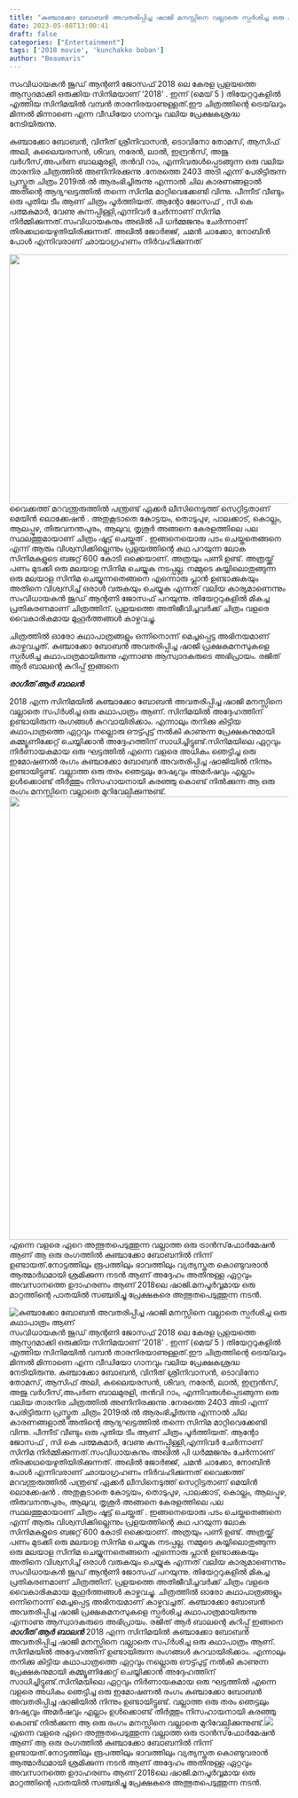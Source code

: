 ```yaml
---
title: "കുഞ്ചാക്കോ ബോബൻ അവതരിപ്പിച്ച ഷാജി മനസ്സിനെ വല്ലാതെ സ്പർശിച്ച ഒരു കഥാപാത്രം ആണ്"
date: 2023-05-08T13:00:41
draft: false
categories: ["Entertainment"]
tags: ['2018 movie', 'kunchakko boban']
author: "Beaumaris"
---
```


സംവിധായകൻ ജൂഡ് ആന്റണി ജോസഫ് 2018 ലെ കേരള പ്രളയത്തെ ആസ്പദമാക്കി ഒരുക്കിയ സിനിമയാണ് ‘2018’ . ഇന്ന് (മെയ് 5 ) തിയേറ്ററുകളിൽ എത്തിയ സിനിമയിൽ വമ്പൻ താരനിരയാണുള്ളത്.ഈ ചിത്രത്തിന്റെ ട്രെയ്‌ലറും മിന്നൽ മിന്നാണെ എന്ന വീഡിയോ ​ഗാനവും വലിയ പ്രേക്ഷകശ്രദ്ധ നേടിയിരുന്നു.

കുഞ്ചാക്കോ ബോബൻ, വിനീത് ശ്രീനിവാസൻ, ടൊവിനോ തോമസ്, ആസിഫ് അലി, കലൈയരസൻ, ശിവദ, നരേൻ, ലാൽ, ഇന്ദ്രൻസ്, അജു വർഗീസ്,അപർണ ബാലമുരളി, തൻവി റാം, എന്നിവരുൾപ്പെടങ്ങുന്ന ഒരു വലിയ താരനിര ചിത്രത്തിൽ അണിനിരക്കുന്നു .നേരത്തെ 2403 അടി എന്ന് പേരിട്ടിരുന്ന പ്രസ്തുത ചിത്രം 2019ൽ ൽ ആരംഭിച്ചിരുന്നു എന്നാൽ ചില കാരണങ്ങളാൽ അതിന്റെ ആദ്യഘട്ടത്തിൽ തന്നെ സിനിമ മാറ്റിവെക്കേണ്ടി വിന്നു. പീന്നീട് വീണ്ടും ഒരു പുതിയ ടീം ആണ് ചിത്രം പൂർത്തിയത്. ആന്റോ ജോസഫ് , സി കെ പത്മകുമാർ, വേണു കുന്നപ്പിള്ളി,എന്നിവർ ചേർന്നാണ് സിനിമ നിർമ്മിക്കുന്നത്.സംവിധായകനും അഖിൽ പി ധർമ്മജനും ചേർന്നാണ് തിരക്കഥയെഴുതിയിരിക്കുന്നത്. അഖിൽ ജോർജ്ജ്, ചമൻ ചാക്കോ, നോബിൻ പോൾ എന്നിവരാണ് ഛായാഗ്രഹണം നിർവഹിക്കുന്നത്

<a href="https://cdn.boolokam.com/articles/2023/05/ffwffffwf-1.jpg"><img class="size-large wp-image-394686 aligncenter" src="https://cdn.boolokam.com/articles/2023/05/ffwffffwf-1-1024x576.jpg" alt="" width="800" height="450" /></a>വൈക്കത്ത് മറവന്തുരുത്തിൽ പന്ത്രണ്ട് ഏക്കർ ലീസിനെടുത്ത് സെറ്റിട്ടതാണ് മെയിൻ ലൊക്കേഷൻ . അതുകൂടാതെ കോട്ടയം, തൊടുപുഴ, പാലക്കാട്, കൊല്ലം, ആലപ്പുഴ, തിരുവനന്തപുരം, ആലുവ, തൃശൂർ അങ്ങനെ കേരളത്തിലെ പല സ്ഥലത്തുമായാണ് ചിത്രം ഷൂട്ട് ചെയ്തത് . ഇങ്ങനെയൊരു പടം ചെയ്തതെങ്ങനെ എന്ന് ആരും വിശ്വസിക്കില്ലെന്നും പ്രളയത്തിന്റെ കഥ പറയുന്ന ലോക സിനിമകളുടെ ബജറ്റ്‌ 600 കോടി ഒക്കെയാണ്. അത്രയും പണി ഉണ്ട്. അത്രയ്ക്ക് പണം മുടക്കി ഒരു മലയാള സിനിമ ചെയ്യുക നടപ്പല്ല. നമ്മുടെ കയ്യിലൊതുങ്ങുന്ന ഒരു മലയാള സിനിമ ചെയ്യുന്നതെങ്ങനെ എന്നൊരു പ്ലാൻ ഉണ്ടാക്കുകയും അതിനെ വിശ്വസിച്ച് ഒരാൾ വരുകയും ചെയ്യുക എന്നത് വലിയ കാര്യമാണെന്നും സംവിധായകൻ ജൂഡ് ആന്റണി ജോസഫ് പറയുന്നു. തിയേറ്ററുകളിൽ മികച്ച പ്രതികരണമാണ് ചിത്രത്തിന്. പ്രളയത്തെ അതിജീവിച്ചവർക്ക് ചിത്രം വളരെ വൈകാരികമായ മുഹൂർത്തങ്ങൾ കാഴ്ചവച്ചു.

ചിത്രത്തിൽ ഓരോ കഥാപാത്രങ്ങളും ഒന്നിനൊന്ന് മെച്ചപ്പെട്ട അഭിനയമാണ് കാഴ്ചവച്ചത്. കുഞ്ചാക്കോ ബോബൻ അവതരിപ്പിച്ച ഷാജി പ്രക്ഷകമനസുകളെ സ്പർശിച്ച കഥാപാത്രമായിരുന്നു എന്നാണു ആസ്വാദകരുടെ അഭിപ്രായം. രജിത് ആർ ബാലന്റെ കുറിപ്പ് ഇങ്ങനെ

<strong><em>രാഗീത് ആർ ബാലൻ</em></strong>

2018 എന്ന സിനിമയിൽ കുഞ്ചാക്കോ ബോബൻ അവതരിപ്പിച്ച ഷാജി മനസ്സിനെ വല്ലാതെ സപ്ർശിച്ച ഒരു കഥാപാത്രം ആണ്. സിനിമയിൽ അദ്ദേഹത്തിന് ഉണ്ടായിരുന്ന രംഗങ്ങൾ കുറവായിരിക്കാം. എന്നാലും തനിക്കു കിട്ടിയ കഥാപാത്രത്തെ ഏറ്റവും നല്ലൊരു ഔട്ട്പുട്ട് നൽകി കാണുന്ന പ്രേക്ഷകനുമായി കമ്മ്യൂണിക്കേറ്റ് ചെയ്യിക്കാൻ അദ്ദേഹത്തിന് സാധിച്ചിട്ടുണ്ട്.സിനിമയിലെ ഏറ്റവും നിർണായകമായ ഒരു ഘട്ടത്തിൽ എന്നെ വളരെ അധികം ഞെട്ടിച്ച ഒരു ഇമോഷണൽ രംഗം കുഞ്ചാക്കോ ബോബൻ അവതരിപ്പിച്ച ഷാജിയിൽ നിന്നും ഉണ്ടായിട്ടുണ്ട്. വല്ലാത്ത ഒരു തരം ഞെട്ടലും ദേഷ്യവും അമർഷവും എല്ലാം ഉൾക്കൊണ്ട്‌ തീർത്തും നിസഹായനായി കരഞ്ഞു കൊണ്ട് നിൽക്കുന്ന ആ ഒരു രംഗം മനസ്സിനെ വല്ലാതെ മുറിവേല്പിക്കുന്നുണ്ട്.<a href="https://cdn.boolokam.com/articles/2023/05/ddf.jpg"><img class="size-large wp-image-394864 aligncenter" src="https://cdn.boolokam.com/articles/2023/05/ddf-1024x1024.jpg" alt="" width="800" height="800" /></a>എന്നെ വളരെ ഏറെ അത്ഭുതപെടുത്തുന്ന വല്ലാത്ത ഒരു ട്രാൻസ്‌ഫോർമേഷൻ ആണ് ആ ഒരു രംഗത്തിൽ കുഞ്ചാക്കോ ബോബനിൽ നിന്ന് ഉണ്ടായത്.നോട്ടത്തിലും രൂപത്തിലും ഭാവത്തിലും വ്യത്യസ്തത കൊണ്ടുവരാൻ ആത്മാർഥമായി ശ്രമിക്കുന്ന നടൻ ആണ് അദ്ദേഹം അതിനുള്ള ഏറ്റവും അവസാനത്തെ ഉദാഹരണം ആണ് 2018ലെ ഷാജി.മനപൂര്‍വ്വമായ ഒരു മാറ്റത്തിന്റെ പാതയിൽ സഞ്ചരിച്ചു പ്രേക്ഷകരെ അത്ഭുതപെടുത്തുന്ന നടൻ.


![കുഞ്ചാക്കോ ബോബൻ അവതരിപ്പിച്ച ഷാജി മനസ്സിനെ വല്ലാതെ സ്പർശിച്ച ഒരു കഥാപാത്രം ആണ്](https://cdn.boolokam.com/articles/2023/05/ffwffffwf-1-1024x576.jpg)സംവിധായകൻ ജൂഡ് ആന്റണി ജോസഫ് 2018 ലെ കേരള പ്രളയത്തെ ആസ്പദമാക്കി ഒരുക്കിയ സിനിമയാണ് ‘2018’ . ഇന്ന് (മെയ് 5 ) തിയേറ്ററുകളിൽ എത്തിയ സിനിമയിൽ വമ്പൻ താരനിരയാണുള്ളത്.ഈ ചിത്രത്തിന്റെ ട്രെയ്‌ലറും മിന്നൽ മിന്നാണെ എന്ന വീഡിയോ ​ഗാനവും വലിയ പ്രേക്ഷകശ്രദ്ധ നേടിയിരുന്നു. കുഞ്ചാക്കോ ബോബൻ, വിനീത് ശ്രീനിവാസൻ, ടൊവിനോ തോമസ്, ആസിഫ് അലി, കലൈയരസൻ, ശിവദ, നരേൻ, ലാൽ, ഇന്ദ്രൻസ്, അജു വർഗീസ്,അപർണ ബാലമുരളി, തൻവി റാം, എന്നിവരുൾപ്പെടങ്ങുന്ന ഒരു വലിയ താരനിര ചിത്രത്തിൽ അണിനിരക്കുന്നു .നേരത്തെ 2403 അടി എന്ന് പേരിട്ടിരുന്ന പ്രസ്തുത ചിത്രം 2019ൽ ൽ ആരംഭിച്ചിരുന്നു എന്നാൽ ചില കാരണങ്ങളാൽ അതിന്റെ ആദ്യഘട്ടത്തിൽ തന്നെ സിനിമ മാറ്റിവെക്കേണ്ടി വിന്നു. പീന്നീട് വീണ്ടും ഒരു പുതിയ ടീം ആണ് ചിത്രം പൂർത്തിയത്. ആന്റോ ജോസഫ് , സി കെ പത്മകുമാർ, വേണു കുന്നപ്പിള്ളി,എന്നിവർ ചേർന്നാണ് സിനിമ നിർമ്മിക്കുന്നത്.സംവിധായകനും അഖിൽ പി ധർമ്മജനും ചേർന്നാണ് തിരക്കഥയെഴുതിയിരിക്കുന്നത്. അഖിൽ ജോർജ്ജ്, ചമൻ ചാക്കോ, നോബിൻ പോൾ എന്നിവരാണ് ഛായാഗ്രഹണം നിർവഹിക്കുന്നത് [](https://cdn.boolokam.com/articles/2023/05/ffwffffwf-1.jpg)വൈക്കത്ത് മറവന്തുരുത്തിൽ പന്ത്രണ്ട് ഏക്കർ ലീസിനെടുത്ത് സെറ്റിട്ടതാണ് മെയിൻ ലൊക്കേഷൻ . അതുകൂടാതെ കോട്ടയം, തൊടുപുഴ, പാലക്കാട്, കൊല്ലം, ആലപ്പുഴ, തിരുവനന്തപുരം, ആലുവ, തൃശൂർ അങ്ങനെ കേരളത്തിലെ പല സ്ഥലത്തുമായാണ് ചിത്രം ഷൂട്ട് ചെയ്തത് . ഇങ്ങനെയൊരു പടം ചെയ്തതെങ്ങനെ എന്ന് ആരും വിശ്വസിക്കില്ലെന്നും പ്രളയത്തിന്റെ കഥ പറയുന്ന ലോക സിനിമകളുടെ ബജറ്റ്‌ 600 കോടി ഒക്കെയാണ്. അത്രയും പണി ഉണ്ട്. അത്രയ്ക്ക് പണം മുടക്കി ഒരു മലയാള സിനിമ ചെയ്യുക നടപ്പല്ല. നമ്മുടെ കയ്യിലൊതുങ്ങുന്ന ഒരു മലയാള സിനിമ ചെയ്യുന്നതെങ്ങനെ എന്നൊരു പ്ലാൻ ഉണ്ടാക്കുകയും അതിനെ വിശ്വസിച്ച് ഒരാൾ വരുകയും ചെയ്യുക എന്നത് വലിയ കാര്യമാണെന്നും സംവിധായകൻ ജൂഡ് ആന്റണി ജോസഫ് പറയുന്നു. തിയേറ്ററുകളിൽ മികച്ച പ്രതികരണമാണ് ചിത്രത്തിന്. പ്രളയത്തെ അതിജീവിച്ചവർക്ക് ചിത്രം വളരെ വൈകാരികമായ മുഹൂർത്തങ്ങൾ കാഴ്ചവച്ചു. ചിത്രത്തിൽ ഓരോ കഥാപാത്രങ്ങളും ഒന്നിനൊന്ന് മെച്ചപ്പെട്ട അഭിനയമാണ് കാഴ്ചവച്ചത്. കുഞ്ചാക്കോ ബോബൻ അവതരിപ്പിച്ച ഷാജി പ്രക്ഷകമനസുകളെ സ്പർശിച്ച കഥാപാത്രമായിരുന്നു എന്നാണു ആസ്വാദകരുടെ അഭിപ്രായം. രജിത് ആർ ബാലന്റെ കുറിപ്പ് ഇങ്ങനെ **_രാഗീത് ആർ ബാലൻ_** 2018 എന്ന സിനിമയിൽ കുഞ്ചാക്കോ ബോബൻ അവതരിപ്പിച്ച ഷാജി മനസ്സിനെ വല്ലാതെ സപ്ർശിച്ച ഒരു കഥാപാത്രം ആണ്. സിനിമയിൽ അദ്ദേഹത്തിന് ഉണ്ടായിരുന്ന രംഗങ്ങൾ കുറവായിരിക്കാം. എന്നാലും തനിക്കു കിട്ടിയ കഥാപാത്രത്തെ ഏറ്റവും നല്ലൊരു ഔട്ട്പുട്ട് നൽകി കാണുന്ന പ്രേക്ഷകനുമായി കമ്മ്യൂണിക്കേറ്റ് ചെയ്യിക്കാൻ അദ്ദേഹത്തിന് സാധിച്ചിട്ടുണ്ട്.സിനിമയിലെ ഏറ്റവും നിർണായകമായ ഒരു ഘട്ടത്തിൽ എന്നെ വളരെ അധികം ഞെട്ടിച്ച ഒരു ഇമോഷണൽ രംഗം കുഞ്ചാക്കോ ബോബൻ അവതരിപ്പിച്ച ഷാജിയിൽ നിന്നും ഉണ്ടായിട്ടുണ്ട്. വല്ലാത്ത ഒരു തരം ഞെട്ടലും ദേഷ്യവും അമർഷവും എല്ലാം ഉൾക്കൊണ്ട്‌ തീർത്തും നിസഹായനായി കരഞ്ഞു കൊണ്ട് നിൽക്കുന്ന ആ ഒരു രംഗം മനസ്സിനെ വല്ലാതെ മുറിവേല്പിക്കുന്നുണ്ട്.[![](https://cdn.boolokam.com/articles/2023/05/ddf-1024x1024.jpg)](https://cdn.boolokam.com/articles/2023/05/ddf.jpg)എന്നെ വളരെ ഏറെ അത്ഭുതപെടുത്തുന്ന വല്ലാത്ത ഒരു ട്രാൻസ്‌ഫോർമേഷൻ ആണ് ആ ഒരു രംഗത്തിൽ കുഞ്ചാക്കോ ബോബനിൽ നിന്ന് ഉണ്ടായത്.നോട്ടത്തിലും രൂപത്തിലും ഭാവത്തിലും വ്യത്യസ്തത കൊണ്ടുവരാൻ ആത്മാർഥമായി ശ്രമിക്കുന്ന നടൻ ആണ് അദ്ദേഹം അതിനുള്ള ഏറ്റവും അവസാനത്തെ ഉദാഹരണം ആണ് 2018ലെ ഷാജി.മനപൂര്‍വ്വമായ ഒരു മാറ്റത്തിന്റെ പാതയിൽ സഞ്ചരിച്ചു പ്രേക്ഷകരെ അത്ഭുതപെടുത്തുന്ന നടൻ.

